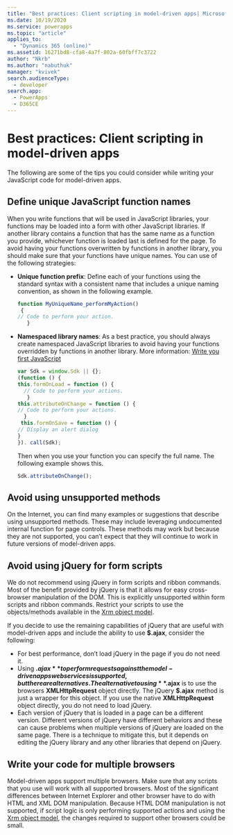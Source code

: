 ```yaml
---
title: "Best practices: Client scripting in model-driven apps| MicrosoftDocs"
ms.date: 10/19/2020
ms.service: powerapps
ms.topic: "article"
applies_to: 
  - "Dynamics 365 (online)"
ms.assetid: 16271bd8-cfa8-4a7f-802a-60fbff7c3722
author: "Nkrb"
ms.author: "nabuthuk"
manager: "kvivek"
search.audienceType: 
  - developer
search.app: 
  - PowerApps
  - D365CE
---
```

# Best practices: Client scripting in model-driven apps

The following are some of the tips you could consider while writing your JavaScript code for model-driven apps.

## Define unique JavaScript function names

When you write functions that will be used in JavaScript libraries, your functions may be loaded into a form with other JavaScript libraries. If another library contains a function that has the same name as a function you provide, whichever function is loaded last is defined for the page. To avoid having your functions overwritten by functions in another library, you should make sure that your functions have unique names. You can use of the following strategies:

- **Unique function prefix**: Define each of your functions using the standard syntax with a consistent name that includes a unique naming convention, as shown in the following example.
    ```JavaScript
    function MyUniqueName_performMyAction()
     {
    // Code to perform your action.
       }
    ```
- **Namespaced library names**:  As a best practice, you should always create namespaced JavaScript libraries to avoid having your functions overridden by functions in another library. More information: [Write you first JavaScript](walkthrough-write-your-first-client-script.md)
    ```JavaScript
    var Sdk = window.Sdk || {};
    (function () {
    this.formOnLoad = function () {
      // Code to perform your actions.
       }
    this.attributeOnChange = function () {
    // Code to perform your actions.
      } 
     this.formOnSave = function () {
    // Display an alert dialog
    }
    }). call(Sdk);
    ```

    Then when you use your function you can specify the full name. The following example shows this.

    ```JavaScript
    Sdk.attributeOnChange();
    ```


## Avoid using unsupported methods

On the Internet, you can find many examples or suggestions that describe using unsupported methods. These may include leveraging undocumented internal function for page controls. These methods may work but because they are not supported, you can’t expect that they will continue to work in future versions of model-driven apps.

## Avoid using jQuery for form scripts

We do not recommend using jQuery in form scripts and ribbon commands. Most of the benefit provided by jQuery is that it allows for easy cross-browser manipulation of the DOM. This is explicitly unsupported within form scripts and ribbon commands. Restrict your scripts to use the objects/methods available in the [Xrm object model](understand-clientapi-object-model.md). 

If you decide to use the remaining capabilities of jQuery that are useful with model-driven apps and include the ability to use **$.ajax**, consider the following:

- For best performance, don’t load jQuery in the page if you do not need it.
- Using **$.ajax** to perform requests against the model-driven apps web services is supported, but there are alternatives. The alternative to using **$.ajax** is to use the browsers **XMLHttpRequest** object directly. The jQuery **$.ajax** method is just a wrapper for this object. If you use the native **XMLHttpRequest** object directly, you do not need to load jQuery.
- Each version of jQuery that is loaded in a page can be a different version. Different versions of jQuery have different behaviors and these can cause problems when multiple versions of jQuery are loaded on the same page. There is a technique to mitigate this, but it depends on editing the jQuery library and any other libraries that depend on jQuery.


## Write your code for multiple browsers

Model-driven apps support multiple browsers. Make sure that any scripts that you use will work with all supported browsers. Most of the significant differences between Internet Explorer and other browser have to do with HTML and XML DOM manipulation. Because HTML DOM manipulation is not supported, if script logic is only performing supported actions and using the [Xrm object model](understand-clientapi-object-model.md), the changes required to support other browsers could be small. 
